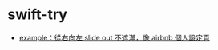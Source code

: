 # swift-try

- [example：從右向左 slide out 不遮滿，像 airbnb 個人設定頁](http://zappdesigntemplates.com/create-slide-custom-transition-swift/)

